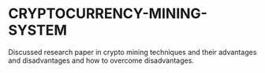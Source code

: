 # CRYPTOCURRENCY-MINING-SYSTEM
Discussed research paper in crypto mining techniques and their advantages and disadvantages and how to overcome disadvantages.
